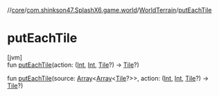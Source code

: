 //[core](../../../index.md)/[com.shinkson47.SplashX6.game.world](../index.md)/[WorldTerrain](index.md)/[putEachTile](put-each-tile.md)

# putEachTile

[jvm]\
fun [putEachTile](put-each-tile.md)(action: ([Int](https://kotlinlang.org/api/latest/jvm/stdlib/kotlin/-int/index.html), [Int](https://kotlinlang.org/api/latest/jvm/stdlib/kotlin/-int/index.html), [Tile](../-tile/index.md)?) -&gt; [Tile](../-tile/index.md)?)

fun [putEachTile](put-each-tile.md)(source: [Array](https://kotlinlang.org/api/latest/jvm/stdlib/kotlin/-array/index.html)&lt;[Array](https://kotlinlang.org/api/latest/jvm/stdlib/kotlin/-array/index.html)&lt;[Tile](../-tile/index.md)?&gt;&gt;, action: ([Int](https://kotlinlang.org/api/latest/jvm/stdlib/kotlin/-int/index.html), [Int](https://kotlinlang.org/api/latest/jvm/stdlib/kotlin/-int/index.html), [Tile](../-tile/index.md)?) -&gt; [Tile](../-tile/index.md)?)
